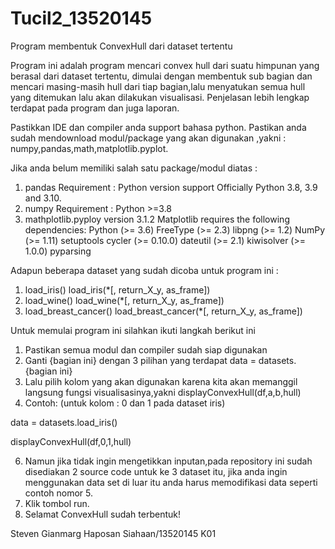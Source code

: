 # Tucil2_13520145
Program membentuk ConvexHull dari dataset tertentu

Program ini adalah program mencari convex hull dari suatu himpunan yang berasal dari dataset tertentu, dimulai dengan membentuk sub bagian dan mencari masing-masih hull dari tiap bagian,lalu menyatukan semua hull yang ditemukan lalu akan dilakukan visualisasi. Penjelasan lebih lengkap terdapat pada program dan juga laporan. 

Pastikkan IDE dan compiler anda support bahasa python.
Pastikan anda sudah mendownload modul/package yang akan digunakan ,yakni : numpy,pandas,math,matplotlib.pyplot. 

Jika anda belum memiliki salah satu package/modul diatas :
1. pandas
   Requirement : Python version support Officially Python 3.8, 3.9 and 3.10.
2. numpy
   Requirement : Python >=3.8
3. mathplotlib.pyploy version 3.1.2
   Matplotlib requires the following dependencies:
   Python (>= 3.6)
   FreeType (>= 2.3)
   libpng (>= 1.2)
   NumPy (>= 1.11)
   setuptools
   cycler (>= 0.10.0)
   dateutil (>= 2.1)
   kiwisolver (>= 1.0.0)
   pyparsing

Adapun beberapa dataset yang sudah dicoba untuk program ini : 
1. load_iris()
load_iris(*[, return_X_y, as_frame])
3. load_wine()
load_wine(*[, return_X_y, as_frame])
5. load_breast_cancer()
load_breast_cancer(*[, return_X_y, as_frame])

Untuk memulai program ini silahkan ikuti langkah berikut ini
1. Pastikan semua modul dan compiler sudah siap digunakan
2. Ganti {bagian ini} dengan 3 pilihan yang terdapat 
data = datasets.{bagian ini}
4. Lalu pilih kolom yang akan digunakan karena kita akan memanggil langsung fungsi visualisasinya,yakni displayConvexHull(df,a,b,hull)
5. Contoh: (untuk kolom : 0 dan 1 pada dataset iris) 


data = datasets.load_iris()

displayConvexHull(df,0,1,hull)

6. Namun jika tidak ingin mengetikkan inputan,pada repository ini sudah disediakan 2 source code untuk ke 3 dataset itu, jika anda ingin menggunakan data set di luar itu anda harus memodifikasi data seperti contoh nomor 5.  
7. Klik tombol run.
8. Selamat ConvexHull sudah terbentuk!

Steven Gianmarg Haposan Siahaan/13520145
K01
